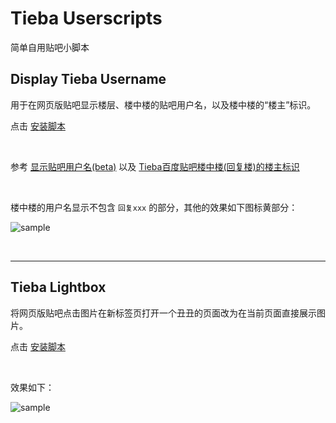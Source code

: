 # Tieba Userscripts
简单自用贴吧小脚本



## Display Tieba Username

用于在网页版贴吧显示楼层、楼中楼的贴吧用户名，以及楼中楼的“楼主”标识。

点击 [安装脚本]()

​    

参考 [显示贴吧用户名(beta)](https://github.com/shitianshiwa/baidu-tieba-userscript/tree/master/%E6%98%BE%E7%A4%BA%E8%B4%B4%E5%90%A7%E7%94%A8%E6%88%B7%E5%90%8D(beta)) 以及 [Tieba百度贴吧楼中楼(回复楼)的楼主标识](https://greasyfork.org/zh-CN/scripts/26316)

​    

楼中楼的用户名显示不包含 `回复xxx` 的部分，其他的效果如下图标黄部分：

![sample](./imgs/sample1.avif)

​    

----

## Tieba Lightbox

将网页版贴吧点击图片在新标签页打开一个丑丑的页面改为在当前页面直接展示图片。

点击 [安装脚本]()

​    

效果如下：

![sample](./imgs/sample2.avif)
